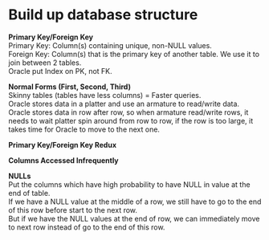 # Build up database structure
**Primary Key/Foreign Key**<br/>
Primary Key: Column(s) containing unique, non-NULL values.<br/>
Foreign Key: Column(s) that is the primary key of another table. We use it to join between 2 tables.<br/>
Oracle put Index on PK, not FK.<br/>

**Normal Forms (First, Second, Third)**<br/>
Skinny tables (tables have less columns) = Faster queries.<br/>
Oracle stores data in a platter and use an armature to read/write data.<br/>
Oracle stores data in row after row, so when armature read/write rows, it needs to wait platter spin around from row to row, if the row is too large, it takes time for Oracle to move to the next one.<br/>


**Primary Key/Foreign Key Redux**<br/>

**Columns Accessed Infrequently**<br/>

**NULLs**<br/>
Put the columns which have high probability to have NULL in value at the end of table.<br/>
If we have a NULL value at the middle of a row, we still have to go to the end of this row before start to the next row.<br/>
But if we have the NULL values at the end of row, we can immediately move to next row instead of go to the end of this row.<br/>
